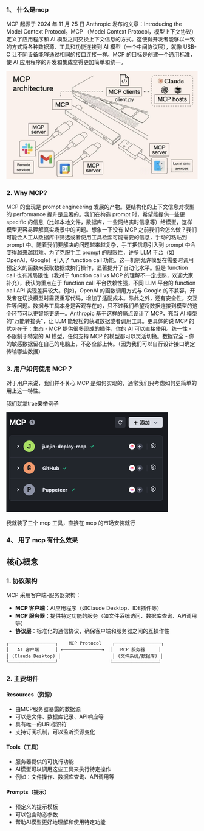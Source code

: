 ### 1、 什么是mcp
MCP 起源于 2024 年 11 月 25 日 Anthropic 发布的文章：Introducing the Model Context Protocol。MCP （Model Context Protocol，模型上下文协议）定义了应用程序和 AI 模型之间交换上下文信息的方式。这使得开发者能够以一致的方式将各种数据源、工具和功能连接到 AI 模型（一个中间协议层），就像 USB-C 让不同设备能够通过相同的接口连接一样。MCP 的目标是创建一个通用标准，使 AI 应用程序的开发和集成变得更加简单和统一。

![](./v2-3a242914e1f4958e631dd158e043b7c3_r.png)

### 2. Why MCP?

MCP 的出现是 prompt engineering 发展的产物。更结构化的上下文信息对模型的 performance 提升是显著的。我们在构造 prompt 时，希望能提供一些更 specific 的信息（比如本地文件，数据库，一些网络实时信息等）给模型，这样模型更容易理解真实场景中的问题。想象一下没有 MCP 之前我们会怎么做？我们可能会人工从数据库中筛选或者使用工具检索可能需要的信息，手动的粘贴到 prompt 中。随着我们要解决的问题越来越复杂，手工把信息引入到 prompt 中会变得越来越困难。为了克服手工 prompt 的局限性，许多 LLM 平台（如 OpenAI、Google）引入了 function call 功能。这一机制允许模型在需要时调用预定义的函数来获取数据或执行操作，显著提升了自动化水平。但是 function call 也有其局限性（我对于 function call vs MCP 的理解不一定成熟，欢迎大家补充），我认为重点在于 function call 平台依赖性强，不同 LLM 平台的 function call API 实现差异较大。例如，OpenAI 的函数调用方式与 Google 的不兼容，开发者在切换模型时需要重写代码，增加了适配成本。除此之外，还有安全性，交互性等问题。数据与工具本身是客观存在的，只不过我们希望将数据连接到模型的这个环节可以更智能更统一。Anthropic 基于这样的痛点设计了 MCP，充当 AI 模型的"万能转接头"，让 LLM 能轻松的获取数据或者调用工具。更具体的说 MCP 的优势在于：生态 - MCP 提供很多现成的插件，你的 AI 可以直接使用。统一性 - 不限制于特定的 AI 模型，任何支持 MCP 的模型都可以灵活切换。数据安全 - 你的敏感数据留在自己的电脑上，不必全部上传。（因为我们可以自行设计接口确定传输哪些数据）


### 3. 用户如何使用 MCP？

对于用户来说，我们并不关心 MCP 是如何实现的，通常我们只考虑如何更简单的用上这一特性。

我们就拿trae来举例子

![](./image.png)

我就装了三个 mcp 工具，直接在 mcp 的市场安装就行

### 4、 用了 mcp 有什么效果






## 核心概念

### 1. 协议架构

MCP 采用客户端-服务器架构：
- **MCP 客户端**：AI应用程序（如Claude Desktop、IDE插件等）
- **MCP 服务器**：提供特定功能的服务（如文件系统访问、数据库查询、API调用等）
- **协议层**：标准化的通信协议，确保客户端和服务器之间的互操作性

```
┌─────────────────┐    MCP Protocol    ┌─────────────────┐
│   AI 客户端      │ ←──────────────→  │   MCP 服务器     │
│ (Claude Desktop) │                   │ (文件系统/数据库) │
└─────────────────┘                   └─────────────────┘
```

### 2. 主要组件

#### Resources（资源）
- 由MCP服务器暴露的数据源
- 可以是文件、数据库记录、API响应等
- 具有唯一的URI标识符
- 支持订阅机制，可以监听资源变化

#### Tools（工具）
- 服务器提供的可执行功能
- AI模型可以调用这些工具来执行特定操作
- 例如：文件操作、数据库查询、API调用等

#### Prompts（提示）
- 预定义的提示模板
- 可以包含动态参数
- 帮助AI模型更好地理解和使用特定功能